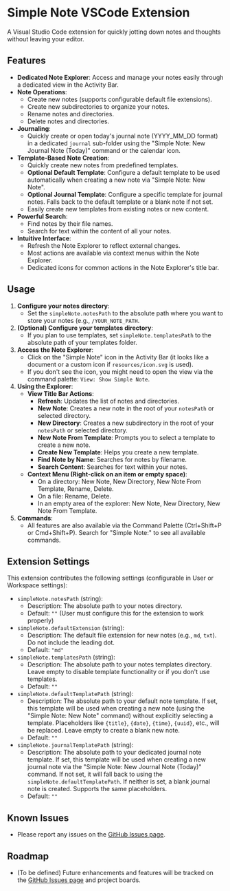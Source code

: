 # Simple Note VSCode Extension

A Visual Studio Code extension for quickly jotting down notes and thoughts without leaving your editor.

## Features

*   **Dedicated Note Explorer**: Access and manage your notes easily through a dedicated view in the Activity Bar.
*   **Note Operations**:
    *   Create new notes (supports configurable default file extensions).
    *   Create new subdirectories to organize your notes.
    *   Rename notes and directories.
    *   Delete notes and directories.
*   **Journaling**: 
    *   Quickly create or open today's journal note (YYYY_MM_DD format) in a dedicated `journal` sub-folder using the "Simple Note: New Journal Note (Today)" command or the calendar icon.
*   **Template-Based Note Creation**:
    *   Quickly create new notes from predefined templates.
    *   **Optional Default Template**: Configure a default template to be used automatically when creating a new note via "Simple Note: New Note".
    *   **Optional Journal Template**: Configure a specific template for journal notes. Falls back to the default template or a blank note if not set.
    *   Easily create new templates from existing notes or new content.
*   **Powerful Search**:
    *   Find notes by their file names.
    *   Search for text within the content of all your notes.
*   **Intuitive Interface**:
    *   Refresh the Note Explorer to reflect external changes.
    *   Most actions are available via context menus within the Note Explorer.
    *   Dedicated icons for common actions in the Note Explorer's title bar.

## Usage

1.  **Configure your notes directory**:
    *   Set the `simpleNote.notesPath` to the absolute path where you want to store your notes (e.g., `/YOUR_NOTE_PATH`.
2.  **(Optional) Configure your templates directory**:
    *   If you plan to use templates, set `simpleNote.templatesPath` to the absolute path of your templates folder.
3.  **Access the Note Explorer**:
    *   Click on the "Simple Note" icon in the Activity Bar (it looks like a document or a custom icon if `resources/icon.svg` is used).
    *   If you don't see the icon, you might need to open the view via the command palette: `View: Show Simple Note`.
4.  **Using the Explorer**:
    *   **View Title Bar Actions**:
        *   **Refresh**: Updates the list of notes and directories.
        *   **New Note**: Creates a new note in the root of your `notesPath` or selected directory.
        *   **New Directory**: Creates a new subdirectory in the root of your `notesPath` or selected directory.
        *   **New Note From Template**: Prompts you to select a template to create a new note.
        *   **Create New Template**: Helps you create a new template.
        *   **Find Note by Name**: Searches for notes by filename.
        *   **Search Content**: Searches for text within your notes.
    *   **Context Menu (Right-click on an item or empty space)**:
        *   On a directory: New Note, New Directory, New Note From Template, Rename, Delete.
        *   On a file: Rename, Delete.
        *   In an empty area of the explorer: New Note, New Directory, New Note From Template.
5.  **Commands**:
    *   All features are also available via the Command Palette (Ctrl+Shift+P or Cmd+Shift+P). Search for "Simple Note:" to see all available commands.

## Extension Settings

This extension contributes the following settings (configurable in User or Workspace settings):

*   `simpleNote.notesPath` (string):
    *   Description: The absolute path to your notes directory.
    *   Default: `""` (User must configure this for the extension to work properly)
*   `simpleNote.defaultExtension` (string):
    *   Description: The default file extension for new notes (e.g., `md`, `txt`). Do not include the leading dot.
    *   Default: `"md"`
*   `simpleNote.templatesPath` (string):
    *   Description: The absolute path to your notes templates directory. Leave empty to disable template functionality or if you don't use templates.
    *   Default: `""`
*   `simpleNote.defaultTemplatePath` (string):
    *   Description: The absolute path to your default note template. If set, this template will be used when creating a new note (using the "Simple Note: New Note" command) without explicitly selecting a template. Placeholders like `{title}`, `{date}`, `{time}`, `{uuid}`, etc., will be replaced. Leave empty to create a blank new note.
    *   Default: `""`
*   `simpleNote.journalTemplatePath` (string):
    *   Description: The absolute path to your dedicated journal note template. If set, this template will be used when creating a new journal note via the "Simple Note: New Journal Note (Today)" command. If not set, it will fall back to using the `simpleNote.defaultTemplatePath`. If neither is set, a blank journal note is created. Supports the same placeholders.
    *   Default: `""`

## Known Issues

*   Please report any issues on the [GitHub Issues page](https://github.com/dautroc/simple-note-vscode/issues).

## Roadmap

*   (To be defined) Future enhancements and features will be tracked on the [GitHub Issues page](https://github.com/dautroc/simple-note-vscode/issues) and project boards.